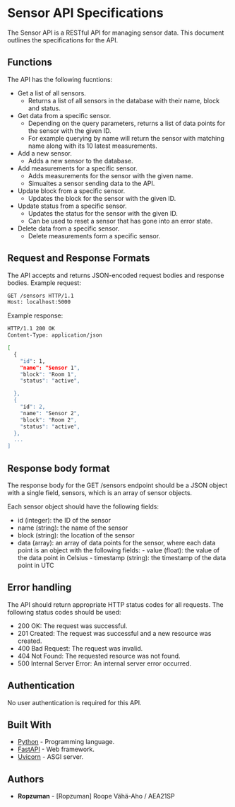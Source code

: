 # Sensor API Specifications

The Sensor API is a RESTful API for managing sensor data. This document outlines the specifications for the API.

## Functions

The API has the following fucntions:

- Get a list of all sensors.
  - Returns a list of all sensors in the database with their name, block and status.
- Get data from a specific sensor.
  - Depending on the query parameters, returns a list of data points for the sensor with the given ID.
  - For example querying by name will return the sensor with matching name along with its 10 latest measurements.
- Add a new sensor.
  - Adds a new sensor to the database.
- Add measurements for a specific sensor.
  - Adds measurements for the sensor with the given name.
  - Simualtes a sensor sending data to the API.
- Update block from a specific sensor.
  - Updates the block for the sensor with the given ID.
- Update status from a specific sensor.
  - Updates the status for the sensor with the given ID.
  - Can be used to reset a sensor that has gone into an error state.
- Delete data from a specific sensor.
  - Delete measurements form a specific sensor.

## Request and Response Formats

The API accepts and returns JSON-encoded request bodies and response bodies.
Example request:

``` bash
GET /sensors HTTP/1.1
Host: localhost:5000
```

Example response:

``` bash
HTTP/1.1 200 OK
Content-Type: application/json

[
  {
    "id": 1,
    "name": "Sensor 1",
    "block": "Room 1",
    "status": "active",

  },
  {
    "id": 2,
    "name": "Sensor 2",
    "block": "Room 2",
    "status": "active",
  },
  ...
]
```

## Response body format

The response body for the GET /sensors endpoint should be a JSON object with a single field, sensors, which is an array of sensor objects.

Each sensor object should have the following fields:

- id (integer): the ID of the sensor
- name (string): the name of the sensor
- block (string): the location of the sensor
- data (array): an array of data points for the sensor, where each data point is an object with the following fields:
      - value (float): the value of the data point in Celsius
      - timestamp (string): the timestamp of the data point in UTC

## Error handling

The API should return appropriate HTTP status codes for all requests. The following status codes should be used:

- 200 OK: The request was successful.
- 201 Created: The request was successful and a new resource was created.
- 400 Bad Request: The request was invalid.
- 404 Not Found: The requested resource was not found.
- 500 Internal Server Error: An internal server error occurred.

## Authentication

No user authentication is required for this API.

## Built With

- [Python](https://www.python.org/) - Programming language.
- [FastAPI](https://fastapi.tiangolo.com/) - Web framework.
- [Uvicorn](https://www.uvicorn.org/) - ASGI server.

## Authors

- **Ropzuman** - [Ropzuman] Roope Vähä-Aho / AEA21SP
